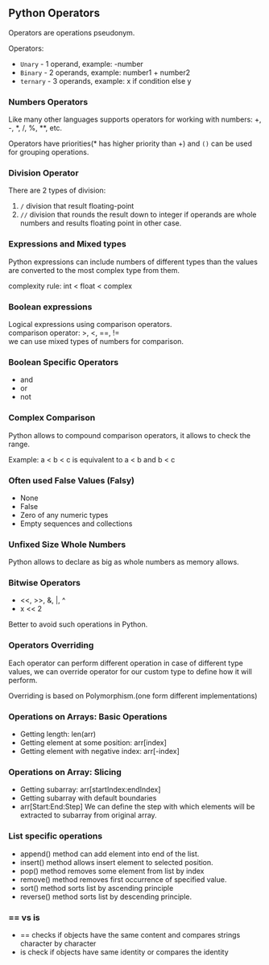 ## Python Operators

Operators are operations pseudonym.

Operators:
* `Unary` - 1 operand, example: -number
* `Binary` - 2 operands, example: number1 + number2
* `ternary` - 3 operands, example: x if condition else y

### Numbers Operators
Like many other languages supports operators for working with numbers: +, -, *, /, %, **, etc.

Operators have priorities(* has higher priority than +) and `()` can be used for grouping operations.

### Division Operator
There are 2 types of division:
1. `/` division that result floating-point
2. `//` division that rounds the result down to integer if operands are whole numbers and results floating point in
other case.

### Expressions and Mixed types
Python expressions can include numbers of different types than the values are converted to the most complex type from them.

complexity rule: int < float < complex

### Boolean expressions
Logical expressions using comparison operators. \
comparison operator: >, <, ==, != \
we can use mixed types of numbers for comparison.

### Boolean Specific Operators
* and
* or 
* not

### Complex Comparison
Python allows to compound comparison operators, it allows to check the range.

Example: a < b < c is equivalent to a < b and b < c

### Often used False Values (Falsy)
* None
* False
* Zero of any numeric types
* Empty sequences and collections

### Unfixed Size Whole Numbers
Python allows to declare as big as whole numbers as memory allows.

### Bitwise Operators 
* <<, >>, &, |, ^
* x << 2

Better to avoid such operations in Python.

### Operators Overriding
Each operator can perform different operation in case of different type values, we can override operator for our custom type to define how it will perform.

Overriding is based on Polymorphism.(one form different implementations)

### Operations on Arrays: Basic Operations
* Getting length: len(arr)
* Getting element at some position: arr[index]
* Getting element with negative index: arr[-index]

### Operations on Array: Slicing
* Getting subarray: arr[startIndex:endIndex]
* Getting subarray with default boundaries
* arr[Start:End:Step]
We can define the step with which elements will be extracted to subarray from original array.

### List specific operations
* append() method can add element into end of the list.
* insert() method allows insert element to selected position.
* pop() method removes some element from list by index
* remove() method removes first occurrence of specified value.
* sort() method sorts list by ascending principle
* reverse() method sorts list by descending principle.

### == vs is
* == checks if objects have the same content and compares strings character by character
* is check if objects have same identity or compares the identity